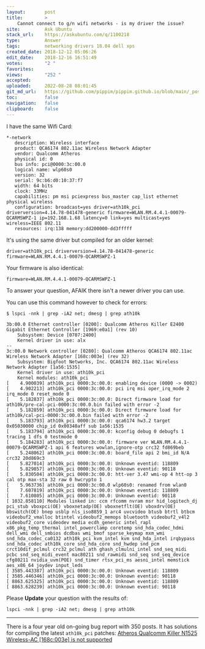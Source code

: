 ```yaml
---
layout:       post
title:        >
    Cannot connect to g/n wifi networks - is my driver the issue?
site:         Ask Ubuntu
stack_url:    https://askubuntu.com/q/1100218
type:         Answer
tags:         networking drivers 18.04 dell xps
created_date: 2018-12-12 05:06:26
edit_date:    2018-12-16 16:51:49
votes:        "2 "
favorites:    
views:        "252 "
accepted:     
uploaded:     2022-08-28 08:01:45
git_md_url:   https://github.com/pippim/pippim.github.io/blob/main/_posts/2018/2018-12-12-Cannot-connect-to-g_n-wifi-networks-is-my-driver-the-issue_.md
toc:          false
navigation:   false
clipboard:    false
---
```


I have the same Wifi Card:

``` 
*-network
   description: Wireless interface
   product: QCA6174 802.11ac Wireless Network Adapter
   vendor: Qualcomm Atheros
   physical id: 0
   bus info: pci@0000:3c:00.0
   logical name: wlp60s0
   version: 32
   serial: 9c:b6:d0:10:37:f7
   width: 64 bits
   clock: 33MHz
   capabilities: pm msi pciexpress bus_master cap_list ethernet physical wireless
   configuration: broadcast=yes driver=ath10k_pci driverversion=4.14.78-041478-generic firmware=WLAN.RM.4.4.1-00079-QCARMSWPZ-1 ip=192.168.1.68 latency=0 link=yes multicast=yes wireless=IEEE 802.11
   resources: irq:138 memory:dd200000-dd3fffff
```

It's using the same driver but compiled for an older kernel:

``` 
driver=ath10k_pci driverversion=4.14.78-041478-generic firmware=WLAN.RM.4.4.1-00079-QCARMSWPZ-1
```

Your firmware is also identical:

``` 
firmware=WLAN.RM.4.4.1-00079-QCARMSWPZ-1
```

To answer your question, AFAIK there isn't a newer driver you can use.

You can use this command however to check for errors:

``` 
$ lspci -nnk | grep -iA2 net; dmesg | grep ath10k

3b:00.0 Ethernet controller [0200]: Qualcomm Atheros Killer E2400 Gigabit Ethernet Controller [1969:e0a1] (rev 10)
	Subsystem: Device [0707:2400]
	Kernel driver in use: alx
--
3c:00.0 Network controller [0280]: Qualcomm Atheros QCA6174 802.11ac Wireless Network Adapter [168c:003e] (rev 32)
	Subsystem: Bigfoot Networks, Inc. QCA6174 802.11ac Wireless Network Adapter [1a56:1535]
	Kernel driver in use: ath10k_pci
	Kernel modules: ath10k_pci
[    4.900039] ath10k_pci 0000:3c:00.0: enabling device (0000 -> 0002)
[    4.902213] ath10k_pci 0000:3c:00.0: pci irq msi oper_irq_mode 2 irq_mode 0 reset_mode 0
[    5.182837] ath10k_pci 0000:3c:00.0: Direct firmware load for ath10k/pre-cal-pci-0000:3c:00.0.bin failed with error -2
[    5.182859] ath10k_pci 0000:3c:00.0: Direct firmware load for ath10k/cal-pci-0000:3c:00.0.bin failed with error -2
[    5.183793] ath10k_pci 0000:3c:00.0: qca6174 hw3.2 target 0x05030000 chip_id 0x00340aff sub 1a56:1535
[    5.183794] ath10k_pci 0000:3c:00.0: kconfig debug 0 debugfs 1 tracing 1 dfs 0 testmode 0
[    5.184283] ath10k_pci 0000:3c:00.0: firmware ver WLAN.RM.4.4.1-00079-QCARMSWPZ-1 api 6 features wowlan,ignore-otp crc32 fd869beb
[    5.248062] ath10k_pci 0000:3c:00.0: board_file api 2 bmi_id N/A crc32 20d869c3
[    5.827014] ath10k_pci 0000:3c:00.0: Unknown eventid: 118809
[    5.829857] ath10k_pci 0000:3c:00.0: Unknown eventid: 90118
[    5.830504] ath10k_pci 0000:3c:00.0: htt-ver 3.47 wmi-op 4 htt-op 3 cal otp max-sta 32 raw 0 hwcrypto 1
[    5.963736] ath10k_pci 0000:3c:00.0 wlp60s0: renamed from wlan0
[    7.607819] ath10k_pci 0000:3c:00.0: Unknown eventid: 118809
[    7.610805] ath10k_pci 0000:3c:00.0: Unknown eventid: 90118
[ 1032.858110] Modules linked in: ccm rfcomm nvram msr hid_logitech_dj pci_stub vboxpci(OE) vboxnetadp(OE) vboxnetflt(OE) vboxdrv(OE) bbswitch(OE) bnep usblp nls_iso8859_1 arc4 uvcvideo btusb btrtl btbcm videobuf2_vmalloc btintel videobuf2_memops bluetooth videobuf2_v4l2 videobuf2_core videodev media ecdh_generic intel_rapl x86_pkg_temp_thermal intel_powerclamp coretemp snd_hda_codec_hdmi dell_wmi dell_smbios dcdbas wmi_bmof sparse_keymap mxm_wmi snd_hda_codec_ca0132 ath10k_pci kvm_intel kvm snd_hda_intel irqbypass snd_hda_codec ath10k_core snd_hda_core snd_hwdep snd_pcm crct10dif_pclmul crc32_pclmul ath ghash_clmulni_intel snd_seq_midi pcbc snd_seq_midi_event mac80211 snd_rawmidi snd_seq snd_seq_device cfg80211 nvidia_uvm(POE) snd_timer rtsx_pci_ms aesni_intel memstick aes_x86_64 joydev input_leds
[ 3585.443387] ath10k_pci 0000:3c:00.0: Unknown eventid: 118809
[ 3585.446346] ath10k_pci 0000:3c:00.0: Unknown eventid: 90118
[ 8863.625325] ath10k_pci 0000:3c:00.0: Unknown eventid: 118809
[ 8863.628239] ath10k_pci 0000:3c:00.0: Unknown eventid: 90118
```

Please **Update** your question with the results of:

``` 
lspci -nnk | grep -iA2 net; dmesg | grep ath10k
```


----------

There is a four year old on-going bug report with 350 posts. It has solutions for compiling the latest `ath10k_pci` patches: [Atheros Qualcomm Killer N1525 Wireless-AC \[168c:003e\] is not supported][1]


  [1]: https://bugs.launchpad.net/ubuntu/+source/linux/+bug/1383184
